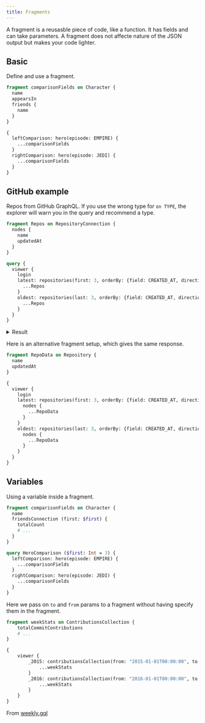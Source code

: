 ```yaml
---
title: Fragments
---
```


A fragment is a reusasble piece of code, like a function. It has fields and can take parameters. A fragment does not affecte nature of the JSON output but makes your code lighter.


## Basic

Define and use a fragment.

```graphql
fragment comparisonFields on Character {
  name
  appearsIn
  friends {
    name
  }
}

{
  leftComparison: hero(episode: EMPIRE) {
    ...comparisonFields
  }
  rightComparison: hero(episode: JEDI) {
    ...comparisonFields
  }
}
```


## GitHub example

Repos from GitHub GraphQL. If you use the wrong type for `on TYPE`, the explorer will warn you in the query and recommend a type.

```graphql
fragment Repos on RepositoryConnection {
  nodes {
    name
    updatedAt
  }
}

query {
  viewer {
    login
    latest: repositories(first: 3, orderBy: {field: CREATED_AT, direction: DESC}) {
      ...Repos
    }
    oldest: repositories(last: 3, orderBy: {field: CREATED_AT, direction: DESC}) {
      ...Repos
    }
  }
}
```

<details>
<summary>Result</summary>
	
```json
{
  "data": {
    "viewer": {
      "login": "MichaelCurrin",
      "latest": {
        "nodes": [
          {
            "name": "table-sniffer",
            "updatedAt": "2020-09-28T13:26:12Z"
          },
          {
            "name": "territories",
            "updatedAt": "2020-09-21T15:49:06Z"
          },
          {
            "name": "delize.github.io",
            "updatedAt": "2020-09-22T08:43:10Z"
          }
        ]
      },
      "oldest": {
        "nodes": [
          {
            "name": "track-my-life",
            "updatedAt": "2020-03-08T12:57:41Z"
          },
          {
            "name": "git-sandbox",
            "updatedAt": "2020-01-23T13:24:55Z"
          },
          {
            "name": "python-flask-app-2016",
            "updatedAt": "2020-05-31T17:22:32Z"
          }
        ]
      }
    }
  }
}
```

</details>


Here is an alternative fragment setup, which gives the same response.

```graphql
fragment RepoData on Repository {
  name
  updatedAt
}

{
  viewer {
    login
    latest: repositories(first: 3, orderBy: {field: CREATED_AT, direction: DESC}) {
      nodes {
        ...RepoData
      }
    }
    oldest: repositories(last: 3, orderBy: {field: CREATED_AT, direction: DESC}) {
      nodes {
        ...RepoData
      }
    }
  }
}
```


## Variables

Using a variable inside a fragment.

```graphql
fragment comparisonFields on Character {
  name
  friendsConnection (first: $first) {
    totalCount
    # ...
  }
}

query HeroComparison ($first: Int = 3) {
  leftComparison: hero(episode: EMPIRE) {
    ...comparisonFields
  }
  rightComparison: hero(episode: JEDI) {
    ...comparisonFields
  }
}
```

Here we pass on `to` and `from` params to a fragment without having specify them in the fragment.

```graphql
fragment weekStats on ContributionsCollection {
	totalCommitContributions
	# ...
}

{
	viewer {
		_2015: contributionsCollection(from: "2015-01-01T00:00:00", to: "2016-01-01T00:00:00") {
			...weekStats
		}
		_2016: contributionsCollection(from: "2016-01-01T00:00:00", to: "2017-01-01T00:00:00") {
			...weekStats
		}
	}
}
```

From [weekly.gql](https://github.com/MichaelCurrin/github-graphql-tool/blob/master/ghgql/queries/contributions/weekly.gql)

